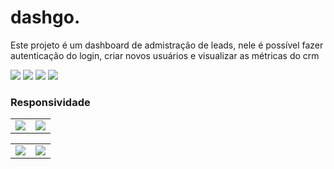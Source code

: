 <h1>dashgo.</h1>
<p>Este projeto é um dashboard de admistração de leads, nele é possível fazer autenticação do login, criar novos usuários e visualizar as métricas do crm</p>
<img src="https://github.com/lulucasalves/dashgo-project/blob/main/.github/imagem1.png"/>
<img src="https://github.com/lulucasalves/dashgo-project/blob/main/.github/imagem2.png"/>
<img src="https://github.com/lulucasalves/dashgo-project/blob/main/.github/imagem3.png"/>
<img src="https://github.com/lulucasalves/dashgo-project/blob/main/.github/imagem4.png"/>
<h3>Responsividade</h3>

<table>
  <tr>
    <td valign="top"><img src="https://github.com/lulucasalves/dashgo-project/blob/main/.github/imagem5.png"/></td>
    <td valign="top"><img src="https://github.com/lulucasalves/dashgo-project/blob/main/.github/imagem6.png"/></td>
  </tr>
</table>
<table>
  <tr>
    <td valign="top"><img src="https://github.com/lulucasalves/dashgo-project/blob/main/.github/imagem7.png"/></td>
    <td valign="top"><img src="https://github.com/lulucasalves/dashgo-project/blob/main/.github/imagem8.png"/></td>
  </tr>
</table>
